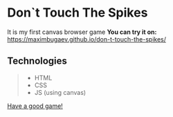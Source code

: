 # Don`t Touch The Spikes
It is my first canvas browser game
**You can try it on:** <https://maximbugaev.github.io/don-t-touch-the-spikes/>

## Technologies
> * HTML
> * CSS
> * JS (using canvas)

<u>Have a good game!</u>
